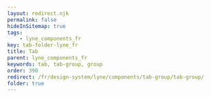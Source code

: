 ```yaml
---
layout: redirect.njk
permalink: false
hideInSitemap: true
tags: 
    - lyne_components_fr
key: tab-folder-lyne_fr
title: Tab
parent: lyne_components_fr
keywords: tab, tab-group, group
order: 390
redirect: /fr/design-system/lyne/components/tab-group/tab-group/
folder: true
---
```

